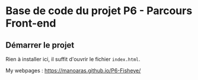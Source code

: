 # Base de code du projet P6 - Parcours Front-end

## Démarrer le projet

Rien à installer ici, il suffit d'ouvrir le fichier `index.html`.

My webpages : https://manoaras.github.io/P6-Fisheye/
